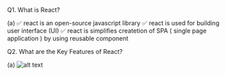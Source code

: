 

Q1. What is React?

(a)
✅ react is an open-source javascript library 
✅ react is used for building user interface (UI)
✅ react is simplifies createtion of SPA ( single page application ) by using reusable component

Q2. What are the Key Features of React?

(a) 
![alt text](image.png)